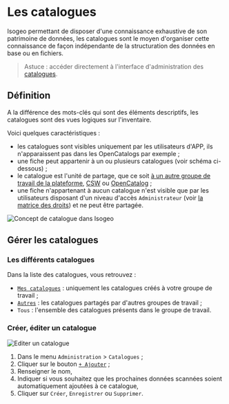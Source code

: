 # Les catalogues <i class="fa fa-book"></i>

Isogeo permettant de disposer d'une connaissance exhaustive de son patrimoine de données, les catalogues sont le moyen d'organiser cette connaissance de façon indépendante de la structuration des données en base ou en fichiers.

> Astuce : accéder directement à l'interface d'administration des [catalogues](https://app.isogeo.com/admin/catalogs).

## Définition

A la différence des mots-clés qui sont des éléments descriptifs, les catalogues sont des vues logiques sur l'inventaire.

Voici quelques caractéristiques :
* les catalogues sont visibles uniquement par les utilisateurs d'APP, ils n'apparaissent pas dans les OpenCatalogs par exemple ;
* une fiche peut appartenir à un ou plusieurs catalogues (voir schéma ci-dessous) ;
* le catalogue est l'unité de partage, que ce soit [à un autre groupe de travail de la plateforme](/fr/features/publish/share_platform.html), [CSW](/fr/features/publish/csw_server.html) ou [OpenCatalog](/fr/features/publish/share_opencatalog.html) ;
* une fiche n'appartenant à aucun catalogue n'est visible que par les utilisateurs disposant d'un niveau d'accès `Administrateur` (voir [la matrice des droits](/fr/features/admin/users.html#droits-de-chaque-profil)) et ne peut être partagée.

![Concept de catalogue dans Isogeo](/images/adm_catalog_principles.png "Une donnée peut appartenir à un ou plusieurs catalogues")

## Gérer les catalogues

### Les différents catalogues

Dans la liste des catalogues, vous retrouvez :
* [`Mes catalogues`](https://app.isogeo.com/admin/catalogs/owned) : uniquement les catalogues créés à votre groupe de travail ;
* [`Autres`](https://app.isogeo.com/admin/catalogs/shared) : les catalogues partagés par d'autres groupes de travail ;
* `Tous` : l'ensemble des catalogues présents dans le groupe de travail.

### Créer, éditer un catalogue

![Editer un catalogue](/fr/images/adm_catalog_new.png "Ajouter, éditer un catalogue dans Isogeo")

1.	Dans le menu `Administration` > `Catalogues` ;
2.	Cliquer sur le bouton [`+ Ajouter`](https://app.isogeo.com/admin/catalogs/new) ;
3.	Renseigner le nom,
4.	Indiquer si vous souhaitez que les prochaines données scannées soient automatiquement ajoutées à ce catalogue,
5.	Cliquer sur `Créer`, `Enregistrer` ou `Supprimer`.

